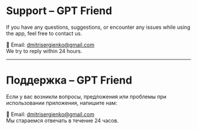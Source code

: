 # Support – GPT Friend

If you have any questions, suggestions, or encounter any issues while using the app, feel free to contact us.

📧 Email: dmitrisergienko@gmail.com  
We try to reply within 24 hours.

---

# Поддержка – GPT Friend

Если у вас возникли вопросы, предложения или проблемы при использовании приложения, напишите нам:

📧 Email: dmitrisergienko@gmail.com  
Мы стараемся отвечать в течение 24 часов.
